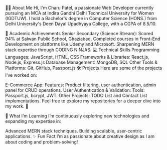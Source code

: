 👩‍💻 About Me
Hi, I'm Charu Patel, a passionate Web Developer currently pursuing an MCA at Indira Gandhi Delhi Technical University for Women (IGDTUW). I hold a Bachelor's degree in Computer Science (HONS.) from Delhi University's Deen Dayal Upadhyaya College, with a CGPA of 8.5/10.

🌟 Academic Achievements
Senior Secondary (Science Stream): Scored 94% at Salwan Public School, Ghaziabad.
Completed courses in Front-End Development on platforms like Udemy and Microsoft.
Sharpening MERN stack expertise through CODING NINJAS.
💻 Technical Skills
Programming Languages: JavaScript, HTML, CSS
Frameworks & Libraries: React.js, Node.js, Express.js
Database Management: MongoDB, SQL
Other Tools & Platforms: Git, GitHub, Passport.js
🛠️ Projects
Here are some of the projects I’ve worked on:

E-Commerce App:
Features: Product filtering, user authentication, admin panel for CRUD operations.
User Authentication & Validation:
Tools: Passport.js, bcrypt, JWT.
Other Projects:
TODO List and Contact List implementations.
Feel free to explore my repositories for a deeper dive into my work. 🚀

🌱 What I’m Learning
I’m continuously exploring new technologies and expanding my expertise in:

Advanced MERN stack techniques.
Building scalable, user-centric applications.
✨ Fun Fact
I’m as passionate about creative design as I am about coding and problem-solving!

